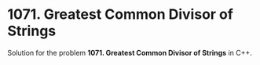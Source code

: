 # 1071. Greatest Common Divisor of Strings

Solution for the problem **1071. Greatest Common Divisor of Strings** in C++.